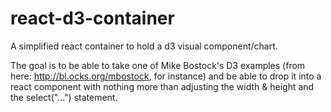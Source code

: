 # react-d3-container
A simplified react container to hold a d3 visual component/chart. 

The goal is to be able to take one of Mike Bostock's D3 examples (from here: http://bl.ocks.org/mbostock, for instance) and be able to drop it into a react component with nothing more than adjusting the width &amp; height and the select("...") statement.
